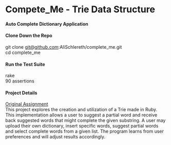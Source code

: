 # Compete_Me - Trie Data Structure
#### Auto Complete Dictionary Application
   
#### Clone Down the Repo
git clone git@github.com:AliSchlereth/complete_me.git  
cd complete_me    

#### Run the Test Suite  
rake  
90 assertions 

#### Project Details
[Original Assignment](https://github.com/turingschool/curriculum/blob/master/source/projects/complete_me.markdown)  
This project explores the creation and utilization of a Trie made in Ruby.  
This implementation allows a user to suggest a partial word and receive back suggested words that might complete the given substring. A user may upload their own dictionary, insert specific words, suggest partial words and select complete words from a given list. The program learns from user preferences and will adjust results accordingly.
